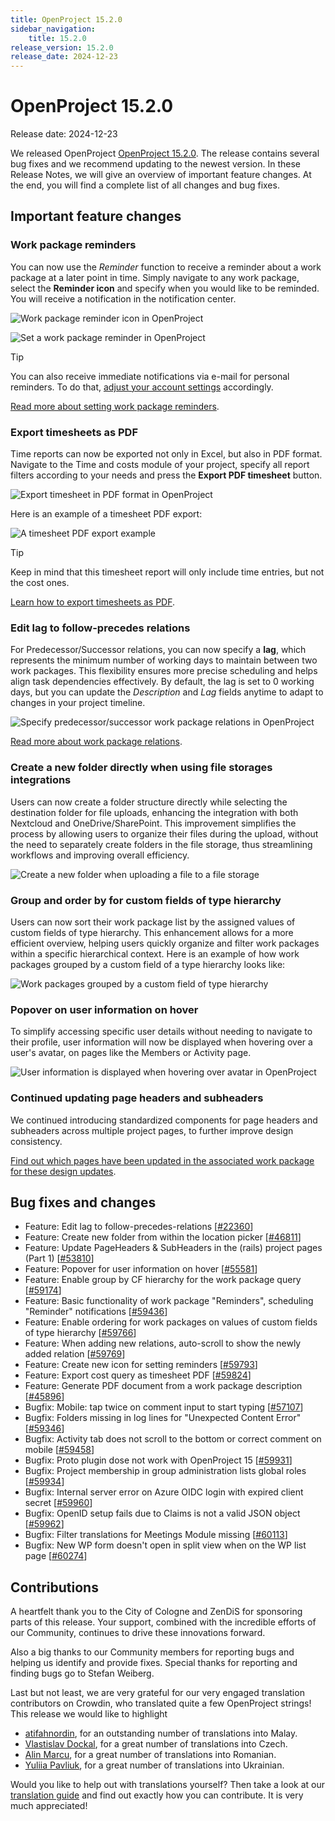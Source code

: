 ```yaml
---
title: OpenProject 15.2.0
sidebar_navigation:
    title: 15.2.0
release_version: 15.2.0
release_date: 2024-12-23
---
```


# OpenProject 15.2.0

Release date: 2024-12-23

We released OpenProject [OpenProject 15.2.0](https://community.openproject.org/versions/2143).
The release contains several bug fixes and we recommend updating to the newest version.
In these Release Notes, we will give an overview of important feature changes. At the end, you will find a complete list of all changes and bug fixes.

## Important feature changes

### Work package reminders

You can now use the *Reminder* function to receive a reminder about a work package at a later point in time. Simply navigate to any work package, select the **Reminder icon** and specify when you would like to be reminded. You will receive a notification in the notification center. 

![Work package reminder icon in OpenProject](openproject_user_guide_wp_reminder_icon.png)

![Set a work package reminder in OpenProject](openproject_set_wp_reminders.png)

> [!TIP]
> You can also receive immediate notifications via e-mail for personal reminders. To do that, [adjust your account settings](../../user-guide/account-settings/#email-reminders) accordingly.

[Read more about setting work package reminders](../../user-guide/work-packages/edit-work-package/#work-package-reminders).

### Export timesheets as PDF

Time reports can now be exported not only in Excel, but also in PDF format. Navigate to the Time and costs module of your project, specify all report filters according to your needs and press the **Export PDF timesheet** button. 

![Export timesheet in PDF format in OpenProject](openproject_user_timesheet_pdf_export.png)

Here is an example of a timesheet PDF export:

![A timesheet PDF export example](openproject_userguide_timesheet_pdf_export_file.png)

> [!TIP]
> Keep in mind that this timesheet report will only include time entries, but not the cost ones.

[Learn how to export timesheets as PDF](../../user-guide/time-and-costs/reporting/#export-time-sheets).

### Edit lag to follow-precedes relations

For Predecessor/Successor relations, you can now specify a **lag**, which represents the minimum number of working days to maintain between two work packages. This flexibility ensures more precise scheduling and helps align task dependencies effectively. By default, the lag is set to 0 working days, but you can update the *Description* and *Lag* fields anytime to adapt to changes in your project timeline.

![Specify predecessor/successor work package relations in OpenProject](openproject_user_guide_relations_tab_edit_lag.png)

[Read more about work package relations](../../user-guide/work-packages/work-package-relations-hierarchies).

### Create a new folder directly when using file storages integrations

Users can now create a folder structure directly while selecting the destination folder for file uploads, enhancing the integration with both Nextcloud and OneDrive/SharePoint. This improvement simplifies the process by allowing users to organize their files during the upload, without the need to separately create folders in the file storage, thus streamlining workflows and improving overall efficiency.

![Create a new folder when uploading a file to a file storage](openproject-file-storage-new-folder.png)

### Group and order by for custom fields of type hierarchy

Users can now sort their work package list by the assigned values of custom fields of type hierarchy. This enhancement allows for a more efficient overview, helping users quickly organize and filter work packages within a specific hierarchical context. Here is an example of how work packages grouped by a custom field of a type hierarchy looks like:

![Work packages grouped by a custom field of type hierarchy](openproject_cf_hierarchy_grouping.png)

### Popover on user information on hover

To simplify accessing specific user details without needing to navigate to their profile, user information will now be displayed when hovering over a user's avatar, on pages like the Members or Activity page.

![User information is displayed when hovering over avatar in OpenProject](openproject_avatar_hover.png)

### Continued updating page headers and subheaders

We continued introducing standardized components for page headers and subheaders across multiple project pages, to further improve design consistency. 

[Find out which pages have been updated in the associated work package for these design updates](https://community.openproject.org/projects/openproject/work_packages/53810).

## Bug fixes and changes

<!-- Warning: Anything within the below lines will be automatically removed by the release script -->
<!-- BEGIN AUTOMATED SECTION -->

- Feature: Edit lag to follow-precedes-relations \[[#22360](https://community.openproject.org/wp/22360)\]
- Feature: Create new folder from within the location picker \[[#46811](https://community.openproject.org/wp/46811)\]
- Feature: Update PageHeaders &amp; SubHeaders in the (rails) project pages (Part 1) \[[#53810](https://community.openproject.org/wp/53810)\]
- Feature: Popover for user information on hover \[[#55581](https://community.openproject.org/wp/55581)\]
- Feature: Enable group by CF hierarchy for the work package query \[[#59174](https://community.openproject.org/wp/59174)\]
- Feature: Basic functionality of work package &quot;Reminders&quot;, scheduling &quot;Reminder&quot; notifications \[[#59436](https://community.openproject.org/wp/59436)\]
- Feature: Enable ordering for work packages on values of custom fields of type hierarchy \[[#59766](https://community.openproject.org/wp/59766)\]
- Feature: When adding new relations, auto-scroll to show the newly added relation \[[#59769](https://community.openproject.org/wp/59769)\]
- Feature: Create new icon for setting reminders \[[#59793](https://community.openproject.org/wp/59793)\]
- Feature: Export cost query as timesheet PDF \[[#59824](https://community.openproject.org/wp/59824)\]
- Feature: Generate PDF document from a work package description  \[[#45896](https://community.openproject.org/wp/45896)\]
- Bugfix: Mobile: tap twice on comment input to start typing \[[#57107](https://community.openproject.org/wp/57107)\]
- Bugfix: Folders missing in log lines for &quot;Unexpected Content Error&quot; \[[#59346](https://community.openproject.org/wp/59346)\]
- Bugfix: Activity tab does not scroll to the bottom or correct comment on mobile \[[#59458](https://community.openproject.org/wp/59458)\]
- Bugfix: Proto plugin dose not work with OpenProject 15 \[[#59931](https://community.openproject.org/wp/59931)\]
- Bugfix: Project membership in group administration lists global roles \[[#59934](https://community.openproject.org/wp/59934)\]
- Bugfix: Internal server error on Azure OIDC login with expired client secret \[[#59960](https://community.openproject.org/wp/59960)\]
- Bugfix: OpenID setup fails due to Claims is not a valid JSON object \[[#59962](https://community.openproject.org/wp/59962)\]
- Bugfix: Filter translations for Meetings Module missing \[[#60113](https://community.openproject.org/wp/60113)\]
- Bugfix: New WP form doesn&#39;t open in split view when on the WP list page \[[#60274](https://community.openproject.org/wp/60274)\]

<!-- END AUTOMATED SECTION -->
<!-- Warning: Anything above this line will be automatically removed by the release script -->

## Contributions
A heartfelt thank you to the City of Cologne and ZenDiS for sponsoring parts of this release. Your support, combined with the incredible efforts of our Community, continues to drive these innovations forward.

Also a big thanks to our Community members for reporting bugs and helping us identify and provide fixes. Special thanks for reporting and finding bugs go to Stefan Weiberg.

Last but not least, we are very grateful for our very engaged translation contributors on Crowdin, who translated quite a few OpenProject strings! This release we would like to highlight
- [atifahnordin](https://crowdin.com/profile/atifahnordin), for an outstanding number of translations into Malay.
- [Vlastislav Dockal](https://crowdin.com/profile/vdockal), for a great number of translations into Czech.
- [Alin Marcu](https://crowdin.com/profile/deconfcom), for a great number of translations into Romanian.
- [Yuliia Pavliuk](https://crowdin.com/profile/pav.yulia), for a great number of translations into Ukrainian.

Would you like to help out with translations yourself? Then take a look at our [translation guide](../../contributions-guide/translate-openproject/) and find out exactly how you can contribute. It is very much appreciated!
